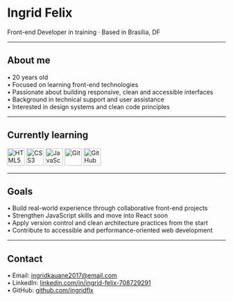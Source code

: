 <h1 align="left">Ingrid Felix</h1>

<p align="left">
Front-end Developer in training · Based in Brasília, DF
</p>

---

## About me

• 20 years old  
• Focused on learning front-end technologies  
• Passionate about building responsive, clean and accessible interfaces  
• Background in technical support and user assistance  
• Interested in design systems and clean code principles  

---

## Currently learning

<p align="left">
  <img src="https://cdn.jsdelivr.net/gh/devicons/devicon/icons/html5/html5-original.svg" alt="HTML5" width="40" height="40"/>
  <img src="https://cdn.jsdelivr.net/gh/devicons/devicon/icons/css3/css3-original.svg" alt="CSS3" width="40" height="40"/>
  <img src="https://cdn.jsdelivr.net/gh/devicons/devicon/icons/javascript/javascript-original.svg" alt="JavaScript" width="40" height="40"/>
  <img src="https://cdn.jsdelivr.net/gh/devicons/devicon/icons/git/git-original.svg" alt="Git" width="40" height="40"/>
  <img src="https://cdn.jsdelivr.net/gh/devicons/devicon/icons/github/github-original.svg" alt="GitHub" width="40" height="40"/>
</p>

---

## Goals

• Build real-world experience through collaborative front-end projects  
• Strengthen JavaScript skills and move into React soon  
• Apply version control and clean architecture practices from the start  
• Contribute to accessible and performance-oriented web development  

---

## Contact

• Email: ingridkauane2017@email.com  
• LinkedIn: [linkedin.com/in/ingrid-felix-708729291](https://www.linkedin.com/in/ingrid-felix-708729291)  
• GitHub: [github.com/ingridflx](https://github.com/ingridflx) 
